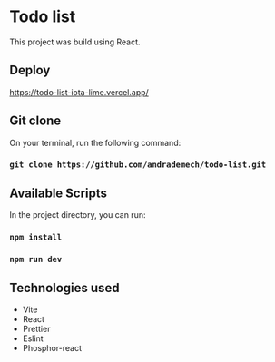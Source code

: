 # Todo list

This project was build using React.

## Deploy

https://todo-list-iota-lime.vercel.app/

## Git clone

On your terminal, run the following command:

### `git clone https://github.com/andrademech/todo-list.git`

## Available Scripts

In the project directory, you can run:

### `npm install`

### `npm run dev`

## Technologies used

- Vite
- React
- Prettier
- Eslint
- Phosphor-react
